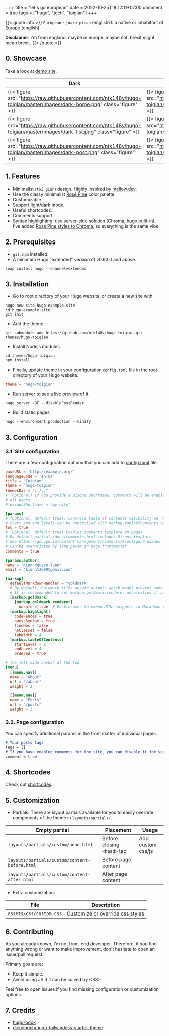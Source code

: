 +++
title = "let's go european"
date = 2022-10-25T18:12:11+07:00
comment = true
tags = ["hugo", "tech", "toigian"]
+++

{{< quote info >}}
`European` - `jʊərəˈpiːən` (english?): a native or inhabitant of Europe (english)

**Disclaimer**: i'm from england. maybe in europe. maybe not. brexit might mean brexit.
{{< /quote >}}

## 0. Showcase

Take a look at [demo site](https://ntk148v.github.io/hugo-toigian).

| Dark                                                                                                                        | Light                                                                                                                        |
| --------------------------------------------------------------------------------------------------------------------------- | ---------------------------------------------------------------------------------------------------------------------------- |
| {{< figure src="https://raw.githubusercontent.com/ntk148v/hugo-toigian/master/images/dark-home.png" class="figure" >}} | {{< figure src="https://raw.githubusercontent.com/ntk148v/hugo-toigian/master/images/light-home.png" class="figure" >}} |
| {{< figure src="https://raw.githubusercontent.com/ntk148v/hugo-toigian/master/images/dark-list.png" class="figure" >}} | {{< figure src="https://raw.githubusercontent.com/ntk148v/hugo-toigian/master/images/light-list.png" class="figure" >}} |
| {{< figure src="https://raw.githubusercontent.com/ntk148v/hugo-toigian/master/images/dark-post.png" class="figure" >}} | {{< figure src="https://raw.githubusercontent.com/ntk148v/hugo-toigian/master/images/light-post.png" class="figure" >}} |

## 1. Features

- Minimalist (`tối giản`) design. Highly inspired by [mellow.dev](https://mellow.dev/).
- Use the classy minimalist [Rosé Pine](https://github.com/rose-pine/palette) color palette.
- Customizable.
- Support light/dark mode.
- Useful shortcodes.
- Comments support.
- Syntax highlighting: use server-side solution (Chroma, hugo built-in), I've added [Rosé Pine styles to Chroma](https://github.com/alecthomas/chroma/pull/689), so everything is the same vibe.

## 2. Prerequisites

- `git`, `npm` installed.
- A minimum Hugo "extended" version of v0.93.0 and above.

```shell
snap install hugo --channel=extended
```

## 3. Installation

- Go to root directory of your Hugo website, or create a new site with:

```shell
hugo new site hugo-example-site
cd hugo-example-site
git init
```

- Add the theme.

```shell
git submodule add https://github.com/ntk148v/hugo-toigian.git themes/hugo-toigian
```

- Install Nodejs modules.

```shell
cd themes/hugo-toigian
npm install
```

- Finally, update theme in your configuration `config.toml` file in the root directory of your Hugo website.

```toml
theme = "hugo-toigian"
```

- Run server to see a live preview of it.

```shell
hugo server -DF --disableFastRender
```

- Build static pages

```shell
hugo --environment production --minify
```

## 3. Configuration

### 3.1. Site configuration

There are a few configuration options that you can add to [config.toml](./exampleSite/config.toml) file.

```toml
baseURL = 'http://example.org/'
languageCode = 'en-us'
title = 'Toigian'
theme = "hugo-toigian"
themesDir = "../.."
# (Optional) If you provide a Disqus shortname, comments will be enabled on
# all pages.
# disqusShortname = "my-site"

[params]
# (Optional, default true): Controls table of contents visibility on right side of pages.
# Start and end levels can be controlled with markup.tableOfContents setting.
toc = true
# (Optional, default true) Enables comments template on pages
# By default partials/docs/comments.html includes Disqus template
# See https://gohugo.io/content-management/comments/#configure-disqus
# Can be overwritten by same param in page frontmatter
comments = true

[params.author]
name = "Kien Nguyen-Tuan"
email = "kiennt2609@gmail.com"

[markup]
  defaultMarkdownHandler = "goldmark"
  # By default, Goldmark trims unsafe outputs which might prevent some shortcodes from rendering.
  # It is recommended to set markup.goldmark.renderer.unsafe=true if you encounter problems.
  [markup.goldmark]
    [markup.goldmark.renderer]
      unsafe = true  # Enable user to embed HTML snippets in Markdown content.
  [markup.highlight]
    codeFences = true
    guessSyntax = true
    lineNos = false
    noClasses = false
    tabWidth = 4
  [markup.tableOfContents]
    startLevel = 2
    endLevel = 4
    ordered = true

# The left side navbar at the top
[menu]
  [[menu.nav]]
  name = "About"
  url = "/about"
  weight = 2

  [[menu.nav]]
  name = "Posts"
  url = "/posts"
  weight = 3
```

### 3.2. Page configuration

You can specify additional params in the front matter of individual pages.

```md
# Your posts tags
tags = []
# If you have enabled comments for the site, you can disable it for specific pages
comment = true
```

## 4. Shortcodes

Check out [shortcodes](https://ntk148v.github.io/hugo-toigian/posts/shortcodes).

## 5. Customization

- Partials: There are layout partials available for you to easily override components of the theme in `layouts/partials/`.

| Empty partial                                 | Placement                   | Usage             |
| --------------------------------------------- | --------------------------- | ----------------- |
| `layouts/partials/custom/head.html`           | Before closing `<head>` tag | Add custom css/js |
| `layouts/partials/custom/content-before.html` | Before page content         |                   |
| `layouts/partials/custom/content-after.html`  | After page content          |                   |

- Extra customization:

| File                    | Description                      |
| ----------------------- | -------------------------------- |
| `assets/css/custom.css` | Customize or override css styles |

## 6. Contributing

As you already known, I'm not front-end developer. Therefore, if you find anything wrong or want to make improvement, don't hesitate to open an issue/pull request.

Primary goals are:

- Keep it simple.
- Avoid using JS if it can be solved by CSS>

Feel free to open issues if you find missing configuration or customization options.

## 7. Credits

- [hugo-book](https://github.com/alex-shpak/hugo-book)
- [dirkolbrich/hugo-tailwindcss-starter-theme](https://github.com/dirkolbrich/hugo-tailwindcss-starter-theme)
